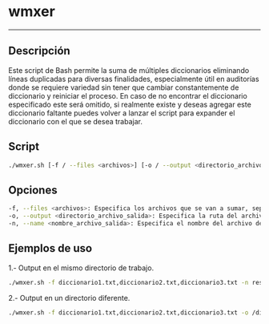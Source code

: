 # wmxer

---

## Descripción

Este script de Bash permite la suma de múltiples diccionarios eliminando líneas duplicadas para diversas finalidades, especialmente útil en auditorías donde se requiere variedad sin tener que cambiar constantemente de diccionario y reiniciar el proceso.
En caso de no encontrar el diccionario especificado este será omitido, si realmente existe y deseas agregar este diccionario faltante puedes volver a lanzar el script para expander el diccionario con el que se desea trabajar.


## Script
``` bash
./wmxer.sh [-f / --files <archivos>] [-o / --output <directorio_archivo_salida>] [-n / --name <nombre_archivo_salida>]
 ```
## Opciones
``` bash
-f, --files <archivos>: Especifica los archivos que se van a sumar, separados por comas.
-o, --output <directorio_archivo_salida>: Especifica la ruta del archivo de salida, por ejemplo: "/ruta/a/guardar/resultado_sin_duplicados.txt".
-n, --name <nombre_archivo_salida>: Especifica el nombre del archivo de salida, por ejemplo: "resultado.txt"
```

## Ejemplos de uso

1.- Output en el mismo directorio de trabajo.
``` bash
./wmxer.sh -f diccionario1.txt,diccionario2.txt,diccionario3.txt -n resultado.txt
```
2.- Output en un directorio diferente.
``` bash
./wmxer.sh -f diccionario1.txt,diccionario2.txt,diccionario3.txt -o /directorio/a/guardar/el/resultado.txt
```
